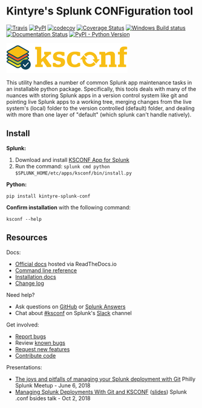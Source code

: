 # Kintyre's Splunk CONFiguration tool

[![Travis](https://img.shields.io/travis/Kintyre/ksconf/master.svg)](https://travis-ci.org/Kintyre/ksconf/builds)
[![PyPI](https://img.shields.io/pypi/v/kintyre-splunk-conf.svg)](https://pypi.org/project/kintyre-splunk-conf/)
[![codecov](https://codecov.io/gh/Kintyre/ksconf/branch/master/graph/badge.svg)](https://codecov.io/gh/Kintyre/ksconf)
[![Coverage Status](https://coveralls.io/repos/github/Kintyre/ksconf/badge.svg?branch=master)](https://coveralls.io/github/Kintyre/ksconf?branch=master)
[![Windows Build status](https://ci.appveyor.com/api/projects/status/rlbgstkpf17y8nxh/branch/master?svg=true)](https://ci.appveyor.com/project/lowell80/ksconf/branch/master)
[![Documentation Status](https://readthedocs.org/projects/ksconf/badge/?version=latest)](https://ksconf.readthedocs.io/en/latest/?badge=latest)
[![PyPI - Python Version](https://img.shields.io/pypi/pyversions/kintyre-splunk-conf.svg)](https://pypi.org/project/kintyre-splunk-conf/)

![Ksconf logo][logo]

This utility handles a number of common Splunk app maintenance tasks in an installable python
package.  Specifically, this tools deals with many of the nuances with storing Splunk apps in a
version control system like git and pointing live Splunk apps to a working tree, merging changes
from the live system's (local) folder to the version controlled (default) folder, and dealing with
more than one layer of "default" (which splunk can't handle natively).


## Install

**Splunk:**

 1. Download and install [KSCONF App for Splunk](https://splunkbase.splunk.com/app/4383/)
 2. Run the command:  `splunk cmd python $SPLUNK_HOME/etc/apps/ksconf/bin/install.py`

**Python:**

    pip install kintyre-splunk-conf

**Confirm installation** with the following command:

    ksconf --help

## Resources

Docs:

  * [Official docs](https://ksconf.readthedocs.io/en/latest/) hosted via ReadTheDocs.io
  * [Command line reference](./docs/source/dyn/cli.rst)
  * [Installation docs](./docs/source/install.rst)
  * [Change log](./docs/source/changelog.rst)


Need help?

 * Ask questions on [GitHub](https://github.com/Kintyre/ksconf/issues/new?labels=question) or [Splunk Answers](https://answers.splunk.com/app/questions/4383.html)
 * Chat about [#ksconf](https://slack.com/app_redirect?channel=CDVT14KUN) on Splunk's [Slack](https://splunk-usergroups.slack.com) channel


Get involved:

 * [Report bugs](https://github.com/Kintyre/ksconf/issues/new?template=bug.md)
 * Review [known bugs](https://github.com/Kintyre/ksconf/labels/bug)
 * [Request new features](https://github.com/Kintyre/ksconf/issues/new?template=feature-request.md&labels=enhancement)
 * [Contribute code](./docs/source/devel.md)


Presentations:

  * [The joys and pitfalls of managing your Splunk deployment with Git](http://kintyre.rocks/70d87) Philly Splunk Meetup - June 6, 2018
  * [Managing Splunk Deployments With Git and KSCONF](https://youtu.be/-NIME9XRqlo)
    ([slides](https://kintyre.rocks/ksconf18)) Splunk .conf bsides talk - Oct 2, 2018


[logo]: docs/images/logo.png
